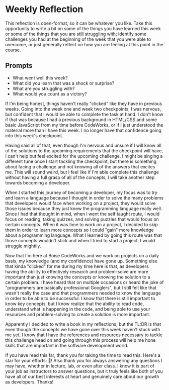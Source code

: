 # Weekly Reflection
This reflection is open-format, so it can be whatever you like. Take this opportunity to write a bit on some of the things you have learned this week or some of the things that you are still struggling with; identify some challenges you had at the beginning of the week that you were able to overcome, or just generally reflect on how you are feeling at this point in the course.

## Prompts
- What went well this week?
- What did you learn that was a shock or surprise?
- What are you struggling with?
- What would you count as a victory?


If I'm being honest, things haven't really "clicked" like they have in previous weeks. Going into the week one and week two checkpoints, I was nervous, but confident that I would be able to complete the task at hand. I don't know if that was because I had a previous background in HTML/CSS and some basic JavaScript from my time before CodeWorks, or if I just understood the material more than I have this week. I no longer have that confidence going into this week's checkpoint. 

Having said all of that, even though I'm nervous and unsure if I will know all of the solutions to the upcoming requirements that the checkpoint will have, I can't help but feel excited for the upcoming challenge. I might be singing a different tune once I start tackling the checkpoint, but there is something about facing a challenge and not knowing all of the answers that excites me. This will sound weird, but I feel like if I'm able complete this challenge without having a full grasp of all of the concepts, I will take another step towards becoming a developer. 

When I started this journey of becoming a developer, my focus was to try and learn a language because I thought in order to solve the many problems that developers would face when working on a project, they would solve those issues because they just knew the programming language really well. Since I had that thought in mind, when I went the self taught route, I would focus on reading, taking quizzes, and solving puzzles that would focus on certain concepts. When it was time to work on a project, I decided to skip them in order to learn more concepts so I could "gain" more knowledge about a programming language. What I learned by going this route was that those concepts wouldn't stick and when I tried to start a project, I would struggle mightily. 

Now that I'm here at Boise CodeWorks and we work on projects on a daily basis, my knowledge (and my confidence) have gone up. Something else that kinda "clicked" for me during my time here is that, as developers having the ability to effectively research and problem-solve are more important than just knowing the concepts or knowing the solution to a certain problem. I have heard that on multiple occasions or heard the joke of "programmers are basically professional Googlers", but I still felt like that wasn't really the case and that programmers needed to know the language in order to be able to be successful. I know that there is still important to know key concepts, but I know realize that the ability to read code, understand what is happening in the code, and being able to use your resources and problem-solving to create a solution is more important. 

Apparently I decided to write a book in my reflections, but the TL:DR is that even though the concepts we have gone over this week haven't stuck with me yet, I know that I have the references and resources necessary to tackle this challenge head on and going through this process will help me hone skills that are important in the software development world. 

If you have read this far, thank you for taking the time to read this. Here's a star for your efforts: 🌟!
Also thank you for always answering any questions I may have, whether in lecture, lab, or even after class. I know it is part of your job as instructors to answer questions, but it truly feels like both of you have all of our best interests at heart and genuinely care about our growth as developers. Thanks!